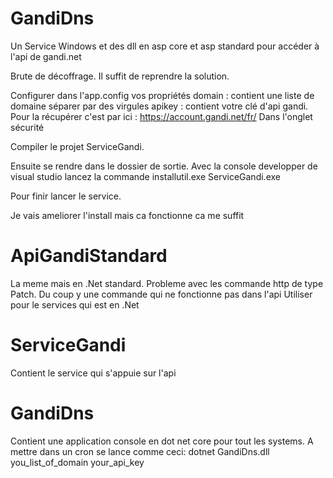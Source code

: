 # GandiDns
Un Service Windows et des dll en asp core et asp standard pour accéder à l'api de gandi.net

Brute de décoffrage. Il suffit de reprendre la solution. 

Configurer dans l'app.config vos propriétés
domain : contient une liste de domaine séparer par des virgules
apikey : contient votre clé d'api gandi. Pour la récupérer c'est par ici : https://account.gandi.net/fr/
		 Dans l'onglet sécurité

Compiler le projet ServiceGandi. 

Ensuite se rendre dans le dossier de sortie.
Avec la console developper de visual studio lancez la commande 
  installutil.exe ServiceGandi.exe
  
Pour finir lancer le service.

Je vais ameliorer l'install mais ca fonctionne ca me suffit

# ApiGandiStandard
La meme mais en .Net standard. Probleme avec les commande http de type Patch. Du coup y une commande qui ne fonctionne pas dans l'api
Utiliser pour le services qui est en .Net 

# ServiceGandi
Contient le service qui s'appuie sur l'api

# GandiDns
Contient une application console en dot net core pour tout les systems. A mettre dans un cron
se lance comme ceci:
	dotnet GandiDns.dll you_list_of_domain your_api_key